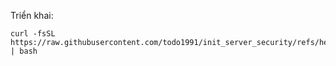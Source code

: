 Triển khai:

```
curl -fsSL https://raw.githubusercontent.com/todo1991/init_server_security/refs/heads/main/initNewSever.sh | bash
```
